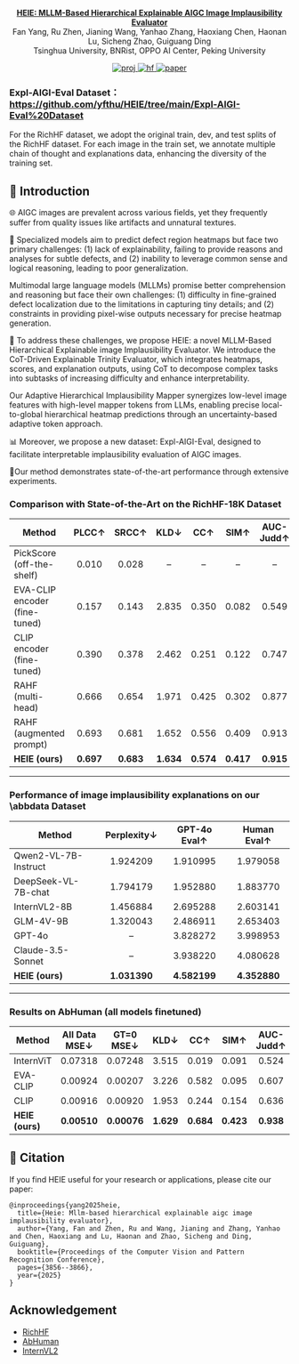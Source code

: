 
<p align="center">
<a href="https://arxiv.org/abs/2411.17261">
    <strong>HEIE: MLLM-Based Hierarchical Explainable AIGC Image Implausibility Evaluator</strong>
  </a>
  <br>
    <span>Fan Yang</a><sup></sup>,
    </span>
    <span>Ru Zhen<sup></sup>,</span>
    <span>Jianing Wang<sup></sup>,</span>
    <span>Yanhao Zhang<sup></sup>,</span>
    <span>Haoxiang Chen<sup></sup>,</span>
    <span>Haonan Lu</a><sup></sup>,</span>
    <span>Sicheng Zhao</a><sup></sup>,</span>
    <span>Guiguang Ding<sup></sup></span><br>
    <span><sup></sup>Tsinghua University, BNRist, OPPO AI Center, Peking University</span>


  <br>
</p>
<p align="center">
  <a href="https://yfthu.github.io/HEIE/">
    <img alt="proj" src="https://img.shields.io/badge/%F0%9F%96%BC%20Project-HEIE-blue?&style=flat&link=https://yfthu.github.io/HEIE">
  </a>
  <a href="https://github.com/yfthu/HEIE/tree/main/Expl-AIGI-Eval%20Dataset">
    <img alt="hf" src="https://img.shields.io/badge/%F0%9F%96%BC%20Dataset-orange?&style=flat&link=https://github.com/yfthu/HEIE/tree/main/Expl-AIGI-Eval%20Dataset">
  </a>
  <a href="https://arxiv.org/abs/2411.17261">
    <img alt="paper" src="https://img.shields.io/badge/Paper-2411.17261-brightblue?style=flat&logo=arxiv&link=https://arxiv.org/abs/2411.17261">
  </a>
</p>


### Expl-AIGI-Eval Dataset：https://github.com/yfthu/HEIE/tree/main/Expl-AIGI-Eval%20Dataset
For the RichHF dataset, we adopt the original train, dev, and test splits of the RichHF dataset. For each image in the train set, we annotate multiple chain of thought and explanations data, enhancing the diversity of the training set.


## 📝 Introduction 
🌐 AIGC images are prevalent across various fields, yet they frequently suffer from quality issues like artifacts and unnatural textures. 

🔄 Specialized models aim to predict defect region heatmaps but face two primary challenges: (1) lack of explainability, failing to provide reasons and analyses for subtle defects, and (2) inability to leverage common sense and logical reasoning, leading to poor generalization. 

Multimodal large language models (MLLMs) promise better comprehension and reasoning but face their own challenges: (1) difficulty in fine-grained defect localization due to the limitations in capturing tiny details; and (2) constraints in providing pixel-wise outputs necessary for precise heatmap generation. 

🧩 To address these challenges, we propose HEIE: a novel MLLM-Based Hierarchical Explainable image Implausibility Evaluator. We introduce the CoT-Driven Explainable Trinity Evaluator, which integrates heatmaps, scores, and explanation outputs, using CoT to decompose complex tasks into subtasks of increasing difficulty and enhance interpretability. 

Our Adaptive Hierarchical Implausibility Mapper synergizes low-level image features with high-level mapper tokens from LLMs, enabling precise local-to-global hierarchical heatmap predictions through an uncertainty-based adaptive token approach. 

📊 Moreover, we propose a new dataset: Expl-AIGI-Eval, designed to facilitate interpretable implausibility evaluation of AIGC images. 

👑Our method demonstrates state-of-the-art performance through extensive experiments. 



### Comparison with State-of-the-Art on the RichHF-18K Dataset

| Method                            | PLCC↑  | SRCC↑  | KLD↓   | CC↑    | SIM↑    | AUC-Judd↑ | MSE (GT=0)↓ | MSE (All Data)↓ |
|-----------------------------------|:------:|:------:|:------:|:------:|:-------:|:---------:|:-----------:|:---------------:|
| PickScore (off-the-shelf)         | 0.010  | 0.028  |   –    |   –    |    –    |     –     |      –      |        –        |
| EVA-CLIP encoder (fine-tuned)     | 0.157  | 0.143  | 2.835  | 0.350  |  0.082  |   0.549   |   0.00512   |     0.01614     |
| CLIP encoder (fine-tuned)         | 0.390  | 0.378  | 2.462  | 0.251  |  0.122  |   0.747   |   0.00425   |     0.01437     |
| RAHF (multi-head)                 | 0.666  | 0.654  | 1.971  | 0.425  |  0.302  |   0.877   |   0.00141   |     0.01216     |
| RAHF (augmented prompt)           | 0.693  | 0.681  | 1.652  | 0.556  |  0.409  |   0.913   |   0.00095   |     0.00920     |
| **HEIE (ours)**                   |**0.697**|**0.683**|**1.634**|**0.574**|**0.417**| **0.915** | **0.00014** |  **0.00825**   |

---

### Performance of image implausibility explanations on our \abbdata Dataset

| Method                        | Perplexity↓ | GPT-4o Eval↑ | Human Eval↑ |
|-------------------------------|:-----------:|:------------:|:-----------:|
| Qwen2-VL-7B-Instruct          |   1.924209  |   1.910995   |   1.979058  |
| DeepSeek-VL-7B-chat           |   1.794179  |   1.952880   |   1.883770  |
| InternVL2-8B                  |   1.456884  |   2.695288   |   2.603141  |
| GLM-4V-9B                     |   1.320043  |   2.486911   |   2.653403  |
| GPT-4o                        |      –      |   3.828272   |   3.998953  |
| Claude-3.5-Sonnet             |      –      |   3.938220   |   4.080628  |
| **HEIE (ours)**               | **1.031390**| **4.582199** | **4.352880**|

---

### Results on AbHuman (all models finetuned)

| Method         | All Data MSE↓ | GT=0 MSE↓ | KLD↓  | CC↑   | SIM↑   | AUC-Judd↑ |
|----------------|:-------------:|:---------:|:-----:|:-----:|:------:|:---------:|
| InternViT      |    0.07318    |  0.07248  | 3.515 | 0.019 | 0.091  |   0.524   |
| EVA-CLIP       |    0.00924    |  0.00207  | 3.226 | 0.582 | 0.095  |   0.607   |
| CLIP           |    0.00916    |  0.00920  | 1.953 | 0.244 | 0.154  |   0.636   |
| **HEIE (ours)**| **0.00510**   | **0.00076**| **1.629** | **0.684** | **0.423** | **0.938** |



## 📖 Citation
If you find HEIE useful for your research or applications, please cite our paper:

```
@inproceedings{yang2025heie,
  title={Heie: Mllm-based hierarchical explainable aigc image implausibility evaluator},
  author={Yang, Fan and Zhen, Ru and Wang, Jianing and Zhang, Yanhao and Chen, Haoxiang and Lu, Haonan and Zhao, Sicheng and Ding, Guiguang},
  booktitle={Proceedings of the Computer Vision and Pattern Recognition Conference},
  pages={3856--3866},
  year={2025}
}
```

## Acknowledgement
- [RichHF](https://github.com/google-research-datasets/richhf-18k)
- [AbHuman](https://github.com/Enderfga/HumanRefiner)
- [InternVL2](https://github.com/OpenGVLab/InternVL)
